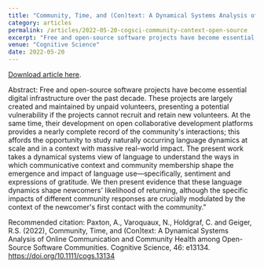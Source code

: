 ```yaml
---
title: "Community, Time, and (Con)text: A Dynamical Systems Analysis of Online Communication and Community Health among Open-Source Software Communities"
category: articles
permalink: /articles/2022-05-20-cogsci-community-context-open-source
excerpt: "Free and open-source software projects have become essential digital infrastructure over the past decade. These projects are largely created and maintained by unpaid volunteers, presenting a potential vulnerability if the projects cannot recruit and retain new volunteers. At the same time, their development on open collaborative development platforms provides a nearly complete record of the community's interactions; this affords the opportunity to study naturally occurring language dynamics at scale and in a context with massive real-world impact. The present work takes a dynamical systems view of language to understand the ways in which communicative context and community membership shape the emergence and impact of language use—specifically, sentiment and expressions of gratitude. We then present evidence that these language dynamics shape newcomers' likelihood of returning, although the specific impacts of different community responses are crucially modulated by the context of the newcomer's first contact with the community."
venue: "Cognitive Science"
date: 2022-05-20
---
```


<a href="https://doi.org/10.1111/cogs.13134">Download article here</a>.

Abstract: Free and open-source software projects have become essential digital infrastructure over the past decade. These projects are largely created and maintained by unpaid volunteers, presenting a potential vulnerability if the projects cannot recruit and retain new volunteers. At the same time, their development on open collaborative development platforms provides a nearly complete record of the community's interactions; this affords the opportunity to study naturally occurring language dynamics at scale and in a context with massive real-world impact. The present work takes a dynamical systems view of language to understand the ways in which communicative context and community membership shape the emergence and impact of language use—specifically, sentiment and expressions of gratitude. We then present evidence that these language dynamics shape newcomers' likelihood of returning, although the specific impacts of different community responses are crucially modulated by the context of the newcomer's first contact with the community."

Recommended citation: Paxton, A., Varoquaux, N., Holdgraf, C. and Geiger, R.S. (2022), Community, Time, and (Con)text: A Dynamical Systems Analysis of Online Communication and Community Health among Open-Source Software Communities. Cognitive Science, 46: e13134. https://doi.org/10.1111/cogs.13134